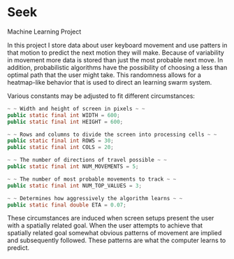 # Seek
Machine Learning Project

In this project I store data about user keyboard movement and use patters in that motion to predict the next motion they will make. Because of variability in movement more data is stored than just the most probable next move. In addition, probabilistic algorithms have the possibility of choosing a less than optimal path that the user might take. This randomness allows for a heatmap-like behavior that is used to direct an learning swarm system.

Various constants may be adjusted to fit different circumstances:

```java
~ ~ Width and height of screen in pixels ~ ~
public static final int WIDTH = 600;
public static final int HEIGHT = 600;

~ ~ Rows and columns to divide the screen into processing cells ~ ~
public static final int ROWS = 30;
public static final int COLS = 20;

~ ~ The number of directions of travel possible ~ ~
public static final int NUM_MOVEMENTS = 5;

~ ~ The number of most probable movements to track ~ ~
public static final int NUM_TOP_VALUES = 3;

~ ~ Determines how aggressively the algorithm learns ~ ~
public static final double ETA = 0.07;
```

These circumstances are induced when screen setups present the user with a spatially related goal. When the user attempts to achieve that spatially related goal somewhat obvious patterns of movement are implied and subsequently followed. These patterns are what the computer learns to predict.